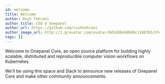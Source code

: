 ```yaml
---
id: welcome
title: Welcome
author: Rush Tehrani
author_title: CEO @ Onepanel
author_url: https://github.com/rushtehrani
author_image_url: http://1.gravatar.com/avatar/0d1dd8e9d8d8c1198781c5fe8af36184
tags: []
---
```


Welcome to Onepanel Core, an open source platform for building highly scalable, distributed and reproducible computer vision workflows on Kubernetes.

We'll be using this space and Slack to announce new releases of Onepanel Core and make other community announcements.
